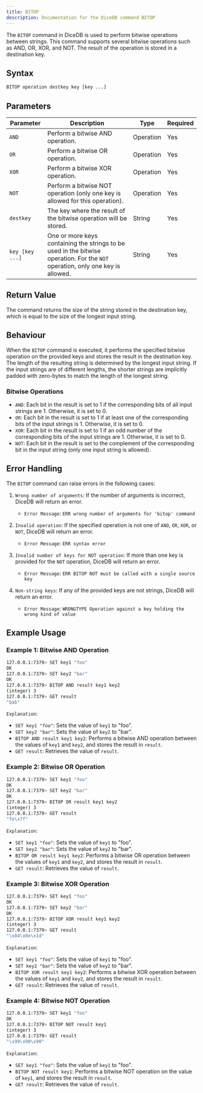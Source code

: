 ```yaml
---
title: BITOP
description: Documentation for the DiceDB command BITOP
---
```


The `BITOP` command in DiceDB is used to perform bitwise operations between strings. This command supports several bitwise operations such as AND, OR, XOR, and NOT. The result of the operation is stored in a destination key.

## Syntax

```bash
BITOP operation destkey key [key ...]
```

## Parameters
| Parameter         | Description                                                                    | Type         | Required |
|-------------------|--------------------------------------------------------------------------------|--------------|----------|
|   `AND`           | Perform a bitwise AND operation.                                               |  Operation   |   Yes    |
|   `OR`            | Perform a bitwise OR operation.                                                |  Operation   |   Yes    |
|   `XOR`           | Perform a bitwise XOR operation.                                               |  Operation   |   Yes    |
|   `NOT`           | Perform a bitwise NOT operation (only one key is allowed for this operation).  |  Operation   |   Yes    |
|   `destkey`       | The key where the result of the bitwise operation will be stored.              |  String      |   Yes    |
|   `key [key ...]` | One or more keys containing the strings to be used in the bitwise operation. For the `NOT` operation, only one key is allowed.|  String  |   Yes    |


## Return Value

The command returns the size of the string stored in the destination key, which is equal to the size of the longest input string.

## Behaviour

When the `BITOP` command is executed, it performs the specified bitwise operation on the provided keys and stores the result in the destination key. The length of the resulting string is determined by the longest input string. If the input strings are of different lengths, the shorter strings are implicitly padded with zero-bytes to match the length of the longest string.

### Bitwise Operations

- `AND`: Each bit in the result is set to 1 if the corresponding bits of all input strings are 1. Otherwise, it is set to 0.
- `OR`: Each bit in the result is set to 1 if at least one of the corresponding bits of the input strings is 1. Otherwise, it is set to 0.
- `XOR`: Each bit in the result is set to 1 if an odd number of the corresponding bits of the input strings are 1. Otherwise, it is set to 0.
- `NOT`: Each bit in the result is set to the complement of the corresponding bit in the input string (only one input string is allowed).

## Error Handling

The `BITOP` command can raise errors in the following cases:

1. `Wrong number of arguments`: If the number of arguments is incorrect, DiceDB will return an error.

   - `Error Message`: `ERR wrong number of arguments for 'bitop' command`

2. `Invalid operation`: If the specified operation is not one of `AND`, `OR`, `XOR`, or `NOT`, DiceDB will return an error.

   - `Error Message`: `ERR syntax error`

3. `Invalid number of keys for NOT operation`: If more than one key is provided for the `NOT` operation, DiceDB will return an error.

   - `Error Message`: `ERR BITOP NOT must be called with a single source key`

4. `Non-string keys`: If any of the provided keys are not strings, DiceDB will return an error.

   - `Error Message`: `WRONGTYPE Operation against a key holding the wrong kind of value`

## Example Usage

### Example 1: Bitwise AND Operation

```bash
127.0.0.1:7379> SET key1 "foo"
OK
127.0.0.1:7379> SET key2 "bar"
OK
127.0.0.1:7379> BITOP AND result key1 key2
(integer) 3
127.0.0.1:7379> GET result
"bab"
```

`Explanation`:

- `SET key1 "foo"`: Sets the value of `key1` to "foo".
- `SET key2 "bar"`: Sets the value of `key2` to "bar".
- `BITOP AND result key1 key2`: Performs a bitwise AND operation between the values of `key1` and `key2`, and stores the result in `result`.
- `GET result`: Retrieves the value of `result`.

### Example 2: Bitwise OR Operation

```bash
127.0.0.1:7379> SET key1 "foo"
OK
127.0.0.1:7379> SET key2 "bar"
OK
127.0.0.1:7379> BITOP OR result key1 key2
(integer) 3
127.0.0.1:7379> GET result
"fo\x7f"
```

`Explanation`:

- `SET key1 "foo"`: Sets the value of `key1` to "foo".
- `SET key2 "bar"`: Sets the value of `key2` to "bar".
- `BITOP OR result key1 key2`: Performs a bitwise OR operation between the values of `key1` and `key2`, and stores the result in `result`.
- `GET result`: Retrieves the value of `result`.

### Example 3: Bitwise XOR Operation

```bash
127.0.0.1:7379> SET key1 "foo"
OK
127.0.0.1:7379> SET key2 "bar"
OK
127.0.0.1:7379> BITOP XOR result key1 key2
(integer) 3
127.0.0.1:7379> GET result
"\x04\x0e\x1d"
```

`Explanation`:

- `SET key1 "foo"`: Sets the value of `key1` to "foo".
- `SET key2 "bar"`: Sets the value of `key2` to "bar".
- `BITOP XOR result key1 key2`: Performs a bitwise XOR operation between the values of `key1` and `key2`, and stores the result in `result`.
- `GET result`: Retrieves the value of `result`.

### Example 4: Bitwise NOT Operation

```bash
127.0.0.1:7379> SET key1 "foo"
OK
127.0.0.1:7379> BITOP NOT result key1
(integer) 3
127.0.0.1:7379> GET result
"\x99\x90\x90"
```

`Explanation`:

- `SET key1 "foo"`: Sets the value of `key1` to "foo".
- `BITOP NOT result key1`: Performs a bitwise NOT operation on the value of `key1`, and stores the result in `result`.
- `GET result`: Retrieves the value of `result`.
